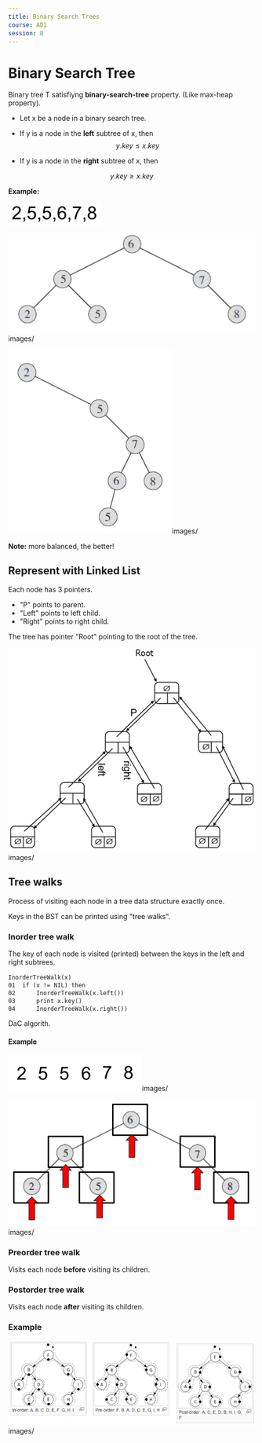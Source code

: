 ```yaml
---
title: Binary Search Trees
course: AD1
session: 8
---
```


# Binary Search Tree

Binary tree T satisfiyng **binary-search-tree** property. (Like max-heap property).

* Let x be a node in a binary search tree.

* If y is a node in the **left** subtree of x, then
$$
y.key\leq x.key
$$

* If y is a node in the **right** subtree of x, then

$$
y.key\geq x.key
$$

**Example:**

![1547036339419](images/1547036339419.png)

![1547036310926](images/1547036310926.png)images/

![1547036318130](images/1547036318130.png)images/

**Note:** more balanced, the better!

## Represent with Linked List

Each node has 3 pointers.

* "P" points to parent.
* "Left" points to left child.
* "Right" points to right child.

The tree has pointer "Root" pointing to the root of the tree.

![1547036556422](images/1547036556422.png)images/

<div style="page-break-after: always;"></div>

## Tree walks

Process of visiting each node in a tree data structure exactly once.

Keys in the BST can be printed using "tree walks".

### Inorder tree walk

The key of each node is visited (printed) between the keys in the left and right subtrees.

```pseudocode
InorderTreeWalk(x)
01	if (x != NIL) then
02		InorderTreeWalk(x.left())
03		print x.key()
04		InorderTreeWalk(x.right())
```

DaC algorith.

#### Example

![1547037005683](images/1547037005683.png)images/

![1547036999115](images/1547036999115.png)images/

### Preorder tree walk

Visits each node **before** visiting its children.

### Postorder tree walk

Visits each node **after** visiting its children.

### Example

![1547037139978](images/1547037139978.png)images/

